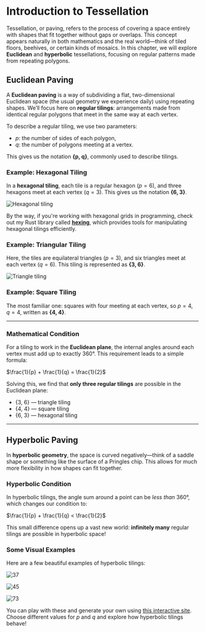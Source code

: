 # Introduction to Tessellation

Tessellation, or paving, refers to the process of covering a space entirely with shapes that fit together without gaps or overlaps. This concept appears naturally in both mathematics and the real world—think of tiled floors, beehives, or certain kinds of mosaics. In this chapter, we will explore **Euclidean** and **hyperbolic** tessellations, focusing on regular patterns made from repeating polygons.

## Euclidean Paving

A **Euclidean paving** is a way of subdividing a flat, two-dimensional Euclidean space (the usual geometry we experience daily) using repeating shapes. We’ll focus here on **regular tilings**: arrangements made from identical regular polygons that meet in the same way at each vertex.

To describe a regular tiling, we use two parameters:

- $p$: the number of sides of each polygon,
- $q$: the number of polygons meeting at a vertex.

This gives us the notation **{p, q}**, commonly used to describe tilings.

### Example: Hexagonal Tiling

In a **hexagonal tiling**, each tile is a regular hexagon ($p = 6$), and three hexagons meet at each vertex ($q = 3$). This gives us the notation **{6, 3}**.

![Hexagonal tiling](https://upload.wikimedia.org/wikipedia/commons/7/72/Hexagon_Tiling.svg)

By the way, if you're working with hexagonal grids in programming, check out my Rust library called [**hexing**](https://github.com/cocosol007/hexing), which provides tools for manipulating hexagonal tilings efficiently.

### Example: Triangular Tiling

Here, the tiles are equilateral triangles ($p = 3$), and six triangles meet at each vertex ($q = 6$). This tiling is represented as **{3, 6}**.

![Triangle tiling](https://upload.wikimedia.org/wikipedia/commons/2/23/Triangle_Tiling.svg)

### Example: Square Tiling

The most familiar one: squares with four meeting at each vertex, so $p = 4$, $q = 4$, written as **{4, 4}**.

---

### Mathematical Condition

For a tiling to work in the **Euclidean plane**, the internal angles around each vertex must add up to exactly 360°. This requirement leads to a simple formula:

$\frac{1}{p} + \frac{1}{q} = \frac{1}{2}$

Solving this, we find that **only three regular tilings** are possible in the Euclidean plane:

- {3, 6} — triangle tiling  
- {4, 4} — square tiling  
- {6, 3} — hexagonal tiling

---

## Hyperbolic Paving

In **hyperbolic geometry**, the space is curved negatively—think of a saddle shape or something like the surface of a Pringles chip. This allows for much more flexibility in how shapes can fit together.

### Hyperbolic Condition

In hyperbolic tilings, the angle sum around a point can be *less than* 360°, which changes our condition to:

$\frac{1}{p} + \frac{1}{q} < \frac{1}{2}$

This small difference opens up a vast new world: **infinitely many** regular tilings are possible in hyperbolic space!

### Some Visual Examples

Here are a few beautiful examples of hyperbolic tilings:

![37](https://github.com/user-attachments/assets/bccb3abc-a63c-4961-b86e-a9816b00ca78)

![45](https://github.com/user-attachments/assets/10625ba6-19bf-43cd-b392-66276e57fa71)

![73](https://github.com/user-attachments/assets/a48dc8f4-4bfb-434d-95e9-a9ad505794ee)


You can play with these and generate your own using [this interactive site](https://www.malinc.se/noneuclidean/en/poincaretiling.php). Choose different values for $p$ and $q$ and explore how hyperbolic tilings behave!
